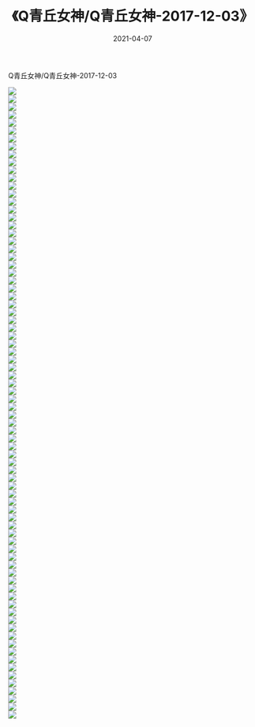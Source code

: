 ﻿---
layout: post
title:  《Q青丘女神/Q青丘女神-2017-12-03》
date:   2021-04-07
img: http://pic.660000.xyz/1:/网络美图/2021/Q青丘女神/Q青丘女神-2017-12-03/000.jpg
categories: [美女, 清纯, 唯美]
---

Q青丘女神/Q青丘女神-2017-12-03

 ![](http://pic.660000.xyz/1:/网络美图/2021/Q青丘女神/Q青丘女神-2017-12-03/001.jpg) <br>![](http://pic.660000.xyz/1:/网络美图/2021/Q青丘女神/Q青丘女神-2017-12-03/002.jpg) <br>![](http://pic.660000.xyz/1:/网络美图/2021/Q青丘女神/Q青丘女神-2017-12-03/003.jpg) <br>![](http://pic.660000.xyz/1:/网络美图/2021/Q青丘女神/Q青丘女神-2017-12-03/004.jpg) <br>![](http://pic.660000.xyz/1:/网络美图/2021/Q青丘女神/Q青丘女神-2017-12-03/005.jpg) <br>![](http://pic.660000.xyz/1:/网络美图/2021/Q青丘女神/Q青丘女神-2017-12-03/006.jpg) <br>![](http://pic.660000.xyz/1:/网络美图/2021/Q青丘女神/Q青丘女神-2017-12-03/007.jpg) <br>![](http://pic.660000.xyz/1:/网络美图/2021/Q青丘女神/Q青丘女神-2017-12-03/008.jpg) <br>![](http://pic.660000.xyz/1:/网络美图/2021/Q青丘女神/Q青丘女神-2017-12-03/009.jpg) <br>![](http://pic.660000.xyz/1:/网络美图/2021/Q青丘女神/Q青丘女神-2017-12-03/010.jpg) <br>![](http://pic.660000.xyz/1:/网络美图/2021/Q青丘女神/Q青丘女神-2017-12-03/011.jpg) <br>![](http://pic.660000.xyz/1:/网络美图/2021/Q青丘女神/Q青丘女神-2017-12-03/012.jpg) <br>![](http://pic.660000.xyz/1:/网络美图/2021/Q青丘女神/Q青丘女神-2017-12-03/013.jpg) <br>![](http://pic.660000.xyz/1:/网络美图/2021/Q青丘女神/Q青丘女神-2017-12-03/014.jpg) <br>![](http://pic.660000.xyz/1:/网络美图/2021/Q青丘女神/Q青丘女神-2017-12-03/015.jpg) <br>![](http://pic.660000.xyz/1:/网络美图/2021/Q青丘女神/Q青丘女神-2017-12-03/016.jpg) <br>![](http://pic.660000.xyz/1:/网络美图/2021/Q青丘女神/Q青丘女神-2017-12-03/017.jpg) <br>![](http://pic.660000.xyz/1:/网络美图/2021/Q青丘女神/Q青丘女神-2017-12-03/018.jpg) <br>![](http://pic.660000.xyz/1:/网络美图/2021/Q青丘女神/Q青丘女神-2017-12-03/019.jpg) <br>![](http://pic.660000.xyz/1:/网络美图/2021/Q青丘女神/Q青丘女神-2017-12-03/020.jpg) <br>![](http://pic.660000.xyz/1:/网络美图/2021/Q青丘女神/Q青丘女神-2017-12-03/021.jpg) <br>![](http://pic.660000.xyz/1:/网络美图/2021/Q青丘女神/Q青丘女神-2017-12-03/022.jpg) <br>![](http://pic.660000.xyz/1:/网络美图/2021/Q青丘女神/Q青丘女神-2017-12-03/023.jpg) <br>![](http://pic.660000.xyz/1:/网络美图/2021/Q青丘女神/Q青丘女神-2017-12-03/024.jpg) <br>![](http://pic.660000.xyz/1:/网络美图/2021/Q青丘女神/Q青丘女神-2017-12-03/025.jpg) <br>![](http://pic.660000.xyz/1:/网络美图/2021/Q青丘女神/Q青丘女神-2017-12-03/026.jpg) <br>![](http://pic.660000.xyz/1:/网络美图/2021/Q青丘女神/Q青丘女神-2017-12-03/027.jpg) <br>![](http://pic.660000.xyz/1:/网络美图/2021/Q青丘女神/Q青丘女神-2017-12-03/028.jpg) <br>![](http://pic.660000.xyz/1:/网络美图/2021/Q青丘女神/Q青丘女神-2017-12-03/029.jpg) <br>![](http://pic.660000.xyz/1:/网络美图/2021/Q青丘女神/Q青丘女神-2017-12-03/030.jpg) <br>![](http://pic.660000.xyz/1:/网络美图/2021/Q青丘女神/Q青丘女神-2017-12-03/031.jpg) <br>![](http://pic.660000.xyz/1:/网络美图/2021/Q青丘女神/Q青丘女神-2017-12-03/032.jpg) <br>![](http://pic.660000.xyz/1:/网络美图/2021/Q青丘女神/Q青丘女神-2017-12-03/033.jpg) <br>![](http://pic.660000.xyz/1:/网络美图/2021/Q青丘女神/Q青丘女神-2017-12-03/034.jpg) <br>![](http://pic.660000.xyz/1:/网络美图/2021/Q青丘女神/Q青丘女神-2017-12-03/035.jpg) <br>![](http://pic.660000.xyz/1:/网络美图/2021/Q青丘女神/Q青丘女神-2017-12-03/036.jpg) <br>![](http://pic.660000.xyz/1:/网络美图/2021/Q青丘女神/Q青丘女神-2017-12-03/037.jpg) <br>![](http://pic.660000.xyz/1:/网络美图/2021/Q青丘女神/Q青丘女神-2017-12-03/038.jpg) <br>![](http://pic.660000.xyz/1:/网络美图/2021/Q青丘女神/Q青丘女神-2017-12-03/039.jpg) <br>![](http://pic.660000.xyz/1:/网络美图/2021/Q青丘女神/Q青丘女神-2017-12-03/040.jpg) <br>![](http://pic.660000.xyz/1:/网络美图/2021/Q青丘女神/Q青丘女神-2017-12-03/041.jpg) <br>![](http://pic.660000.xyz/1:/网络美图/2021/Q青丘女神/Q青丘女神-2017-12-03/042.jpg) <br>![](http://pic.660000.xyz/1:/网络美图/2021/Q青丘女神/Q青丘女神-2017-12-03/043.jpg) <br>![](http://pic.660000.xyz/1:/网络美图/2021/Q青丘女神/Q青丘女神-2017-12-03/044.jpg) <br>![](http://pic.660000.xyz/1:/网络美图/2021/Q青丘女神/Q青丘女神-2017-12-03/045.jpg) <br>![](http://pic.660000.xyz/1:/网络美图/2021/Q青丘女神/Q青丘女神-2017-12-03/046.jpg) <br>![](http://pic.660000.xyz/1:/网络美图/2021/Q青丘女神/Q青丘女神-2017-12-03/047.jpg) <br>![](http://pic.660000.xyz/1:/网络美图/2021/Q青丘女神/Q青丘女神-2017-12-03/048.jpg) <br>![](http://pic.660000.xyz/1:/网络美图/2021/Q青丘女神/Q青丘女神-2017-12-03/049.jpg) <br>![](http://pic.660000.xyz/1:/网络美图/2021/Q青丘女神/Q青丘女神-2017-12-03/050.jpg) <br>![](http://pic.660000.xyz/1:/网络美图/2021/Q青丘女神/Q青丘女神-2017-12-03/051.jpg) <br>![](http://pic.660000.xyz/1:/网络美图/2021/Q青丘女神/Q青丘女神-2017-12-03/052.jpg) <br>![](http://pic.660000.xyz/1:/网络美图/2021/Q青丘女神/Q青丘女神-2017-12-03/053.jpg) <br>![](http://pic.660000.xyz/1:/网络美图/2021/Q青丘女神/Q青丘女神-2017-12-03/054.jpg) <br>![](http://pic.660000.xyz/1:/网络美图/2021/Q青丘女神/Q青丘女神-2017-12-03/055.jpg) <br>![](http://pic.660000.xyz/1:/网络美图/2021/Q青丘女神/Q青丘女神-2017-12-03/056.jpg) <br>![](http://pic.660000.xyz/1:/网络美图/2021/Q青丘女神/Q青丘女神-2017-12-03/057.jpg) <br>![](http://pic.660000.xyz/1:/网络美图/2021/Q青丘女神/Q青丘女神-2017-12-03/058.jpg) <br>![](http://pic.660000.xyz/1:/网络美图/2021/Q青丘女神/Q青丘女神-2017-12-03/059.jpg) <br>![](http://pic.660000.xyz/1:/网络美图/2021/Q青丘女神/Q青丘女神-2017-12-03/060.jpg) <br>![](http://pic.660000.xyz/1:/网络美图/2021/Q青丘女神/Q青丘女神-2017-12-03/061.jpg) <br>![](http://pic.660000.xyz/1:/网络美图/2021/Q青丘女神/Q青丘女神-2017-12-03/062.jpg) <br>![](http://pic.660000.xyz/1:/网络美图/2021/Q青丘女神/Q青丘女神-2017-12-03/063.jpg) <br>![](http://pic.660000.xyz/1:/网络美图/2021/Q青丘女神/Q青丘女神-2017-12-03/064.jpg) <br>![](http://pic.660000.xyz/1:/网络美图/2021/Q青丘女神/Q青丘女神-2017-12-03/065.jpg) <br>![](http://pic.660000.xyz/1:/网络美图/2021/Q青丘女神/Q青丘女神-2017-12-03/066.jpg) <br>![](http://pic.660000.xyz/1:/网络美图/2021/Q青丘女神/Q青丘女神-2017-12-03/067.jpg) <br>![](http://pic.660000.xyz/1:/网络美图/2021/Q青丘女神/Q青丘女神-2017-12-03/068.jpg) <br>![](http://pic.660000.xyz/1:/网络美图/2021/Q青丘女神/Q青丘女神-2017-12-03/069.jpg) <br>![](http://pic.660000.xyz/1:/网络美图/2021/Q青丘女神/Q青丘女神-2017-12-03/070.jpg) <br>![](http://pic.660000.xyz/1:/网络美图/2021/Q青丘女神/Q青丘女神-2017-12-03/071.jpg) <br>![](http://pic.660000.xyz/1:/网络美图/2021/Q青丘女神/Q青丘女神-2017-12-03/072.jpg) <br>![](http://pic.660000.xyz/1:/网络美图/2021/Q青丘女神/Q青丘女神-2017-12-03/073.jpg) <br>![](http://pic.660000.xyz/1:/网络美图/2021/Q青丘女神/Q青丘女神-2017-12-03/074.jpg) <br>![](http://pic.660000.xyz/1:/网络美图/2021/Q青丘女神/Q青丘女神-2017-12-03/075.jpg) <br>![](http://pic.660000.xyz/1:/网络美图/2021/Q青丘女神/Q青丘女神-2017-12-03/076.jpg) <br>![](http://pic.660000.xyz/1:/网络美图/2021/Q青丘女神/Q青丘女神-2017-12-03/077.jpg) <br>![](http://pic.660000.xyz/1:/网络美图/2021/Q青丘女神/Q青丘女神-2017-12-03/078.jpg) <br>![](http://pic.660000.xyz/1:/网络美图/2021/Q青丘女神/Q青丘女神-2017-12-03/079.jpg) <br>![](http://pic.660000.xyz/1:/网络美图/2021/Q青丘女神/Q青丘女神-2017-12-03/080.jpg) <br>